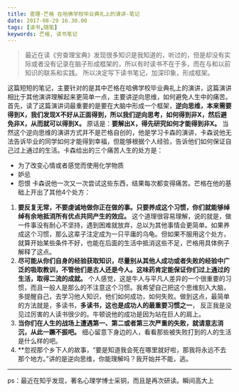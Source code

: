 ```yaml
---
title: 查理-芒格 在哈佛学校毕业典礼上的演讲-笔记
date: 2017-08-29 16.30.00
tags: [读书,随笔]
keywords: 芒格, 读书笔记
---
```


> 最近在读《穷查理宝典》发现很多知识是我知道的，听过的，但是却没有实际或者没有记录在脑子形成框架的，所以有时读书不在于多，而在与和以前知识的联系和实践。
所以决定写下读书笔记，加深印象，形成框架。

这篇短短的笔记，主要针对的是其中芒格在哈佛学校毕业典礼上的演讲，这篇演讲相比于其他演讲理解起来更简单一点，主要讲逆向思维，如何避免人生中的痛苦。
首先，读了这篇演讲词最重要的是要在大脑中形成一个框架，**逆向思维，本来需要得到X，我们发现X不好从正面得到，所以我们逆向思考，如何得到非X，然后避免非X，从而就可以得到X。** 原话是：**要解出X，得先研究如何才能得到非X。**
当然这个逆向思维的演讲方式并不是芒格自创的，他是学习卡森的演讲，卡森说他无法告诉毕业的同学如何才能得到幸福，但能够根据个人经验，告诉他们如何保证自己过上通过的生活。卡森给出的三个痛苦人生的处方是：
- 为了改变心情或者感觉而使用化学物质
- 妒忌
- 怨恨
卡森说他一次又一次尝试这些东西，结果每次都变得痛苦。芒格在他的基础上开出了其他4个处方：
1. **要反复无常，不要虔诚地做你正在做的事。只要养成这个习惯，你们就能够绰绰有余地抵消所有优点共同产生的效应。** 这个道理很容易理解，说的就是，做一件事没有耐心不坚持，遇到困难就放弃，总以为其他事情会更简单。如果养成这个习惯，那么这辈子注定成为一只平庸的乌龟。但如果不服用这个处方，就算开始某些条件不好，也能在后面的生活中抵消这些不足，芒格用具体例子解释了这点。
2. **尽可能从你们自身的经验获取知识，尽量别从其他人成功或者失败的经验中广泛的吸取教训，不管他们是古人还是今人。这味药肯定能保证你们过上通过的生活，取得二流的成就。** 个人感觉，这是牛人与平凡人差异的一个很重要的习惯，而且一般人是那么的不注意这个习惯。我希望自己把这个思维刻入大脑，多提醒自己，去学习他人知识，他们如何成功，如何失败。做到这点，最简单的方法就是，多读书，**多读书，这也是成功人的最重要习惯之一**， 反正我是没见过厉害的人读书很少的。牛顿说他的成功是因为站在巨人的肩上。
3. **当你们在人生的战场上遭遇第一、第二或者第三次严重的失败，就请意志消沉，从此一蹶不振吧。** 细心留意下身边的人，看看那些被失败打到的人的生活是什么样的吧。
4. **忽视那个乡下人的故事，“要是知道我会死在哪里就好啦，那我将永远不去那个地方。”讲的是逆向思维，你能理解吗？我开始并不能，逃。

---
ps：最近在知乎发现，著名心理学博士采铜，而且是再次研读。瞬间高大上